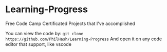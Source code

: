 # Learning-Progress
Free Code Camp Certificated Projects that I've accomplished

You can view the code by: `git clone https://github.com/PhilHash/Learning-Progress`
And open it on any code editor that support, like vscode
     
     
